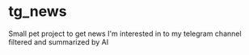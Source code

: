# tg_news
Small pet project to get news I'm interested in to my telegram channel filtered and summarized by AI
